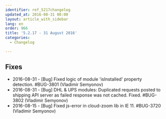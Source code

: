 ```yaml
---
identifier: ref_5217changelog
updated_at: 2016-08-31 00:00
layout: article_with_sidebar
lang: en
order: 966
title: '5.2.17 - 31 August 2016'
categories:
  - Changelog

---
```


## Fixes

*   2016-08-31 - [Bug] Fixed logic of module 'isInstalled' property detection. #BUG-3801 (Vladimir Semyonov)
*   2016-08-31 - [Bug] DHL & UPS modules: Duplicated requests posted to shipping API server as failed response was not cached. Fixed. #BUG-3802 (Vladimir Semyonov)
*   2016-08-15 - [Bug] Fixed js-error in cloud-zoom lib in IE 11. #BUG-3720 (Vladimir Semyonov)